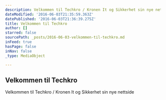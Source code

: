 ```yaml
---
description: Velkommen til Techkro / Kronen It og Sikkerhet sin nye nettside
dateModified: '2016-06-03T21:35:59.363Z'
datePublished: '2016-06-03T21:36:39.275Z'
title: Velkommen til Techkro
author: []
starred: false
sourcePath: _posts/2016-06-03-velkommen-til-techkro.md
inFeed: true
hasPage: false
inNav: false
_type: MediaObject

---
```

<article style=""><h1>Velkommen til Techkro</h1><p>Velkommen til Techkro / Kronen It og Sikkerhet sin nye nettside</p></article>